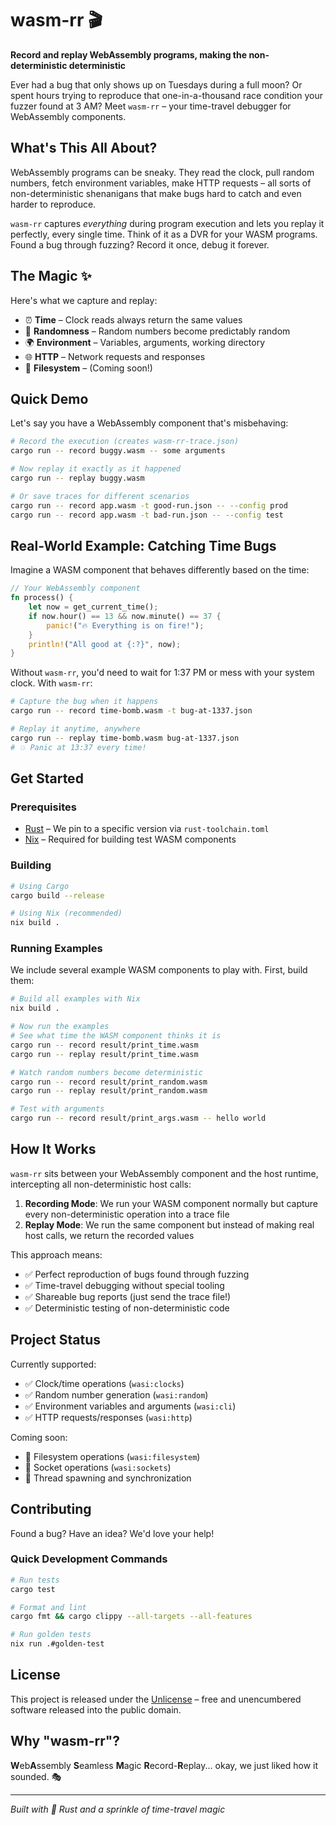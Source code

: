 # wasm-rr 🎬

**Record and replay WebAssembly programs, making the non-deterministic deterministic**

Ever had a bug that only shows up on Tuesdays during a full moon? Or spent hours trying to reproduce that one-in-a-thousand race condition your fuzzer found at 3 AM? Meet `wasm-rr` – your time-travel debugger for WebAssembly components.

## What's This All About?

WebAssembly programs can be sneaky. They read the clock, pull random numbers, fetch environment variables, make HTTP requests – all sorts of non-deterministic shenanigans that make bugs hard to catch and even harder to reproduce.

`wasm-rr` captures *everything* during program execution and lets you replay it perfectly, every single time. Think of it as a DVR for your WASM programs. Found a bug through fuzzing? Record it once, debug it forever.

## The Magic ✨

Here's what we capture and replay:
- ⏰ **Time** – Clock reads always return the same values
- 🎲 **Randomness** – Random numbers become predictably random
- 🌍 **Environment** – Variables, arguments, working directory
- 🌐 **HTTP** – Network requests and responses
- 📁 **Filesystem** – (Coming soon!)

## Quick Demo

Let's say you have a WebAssembly component that's misbehaving:

```bash
# Record the execution (creates wasm-rr-trace.json)
cargo run -- record buggy.wasm -- some arguments

# Now replay it exactly as it happened
cargo run -- replay buggy.wasm

# Or save traces for different scenarios
cargo run -- record app.wasm -t good-run.json -- --config prod
cargo run -- record app.wasm -t bad-run.json -- --config test
```

## Real-World Example: Catching Time Bugs

Imagine a WASM component that behaves differently based on the time:

```rust
// Your WebAssembly component
fn process() {
    let now = get_current_time();
    if now.hour() == 13 && now.minute() == 37 {
        panic!("🔥 Everything is on fire!");
    }
    println!("All good at {:?}", now);
}
```

Without `wasm-rr`, you'd need to wait for 1:37 PM or mess with your system clock. With `wasm-rr`:

```bash
# Capture the bug when it happens
cargo run -- record time-bomb.wasm -t bug-at-1337.json

# Replay it anytime, anywhere
cargo run -- replay time-bomb.wasm bug-at-1337.json
# 💥 Panic at 13:37 every time!
```

## Get Started

### Prerequisites

- [Rust](https://rustup.rs) – We pin to a specific version via `rust-toolchain.toml`
- [Nix](https://docs.determinate.systems) – Required for building test WASM components

### Building

```bash
# Using Cargo
cargo build --release

# Using Nix (recommended)
nix build .
```

### Running Examples

We include several example WASM components to play with. First, build them:

```bash
# Build all examples with Nix
nix build .

# Now run the examples
# See what time the WASM component thinks it is
cargo run -- record result/print_time.wasm
cargo run -- replay result/print_time.wasm

# Watch random numbers become deterministic
cargo run -- record result/print_random.wasm
cargo run -- replay result/print_random.wasm

# Test with arguments
cargo run -- record result/print_args.wasm -- hello world
```

## How It Works

`wasm-rr` sits between your WebAssembly component and the host runtime, intercepting all non-deterministic host calls:

1. **Recording Mode**: We run your WASM component normally but capture every non-deterministic operation into a trace file
2. **Replay Mode**: We run the same component but instead of making real host calls, we return the recorded values

This approach means:
- ✅ Perfect reproduction of bugs found through fuzzing
- ✅ Time-travel debugging without special tooling
- ✅ Shareable bug reports (just send the trace file!)
- ✅ Deterministic testing of non-deterministic code

## Project Status

Currently supported:
- ✅ Clock/time operations (`wasi:clocks`)
- ✅ Random number generation (`wasi:random`)
- ✅ Environment variables and arguments (`wasi:cli`)
- ✅ HTTP requests/responses (`wasi:http`)

Coming soon:
- 🚧 Filesystem operations (`wasi:filesystem`)
- 🚧 Socket operations (`wasi:sockets`)
- 🚧 Thread spawning and synchronization

## Contributing

Found a bug? Have an idea? We'd love your help!

### Quick Development Commands

```bash
# Run tests
cargo test

# Format and lint
cargo fmt && cargo clippy --all-targets --all-features

# Run golden tests
nix run .#golden-test
```

## License

This project is released under the [Unlicense](LICENSE) – free and unencumbered software released into the public domain.

## Why "wasm-rr"?

**W**eb**A**ssembly **S**eamless **M**agic **R**ecord-**R**eplay... okay, we just liked how it sounded. 🎭

---

*Built with 🦀 Rust and a sprinkle of time-travel magic*
